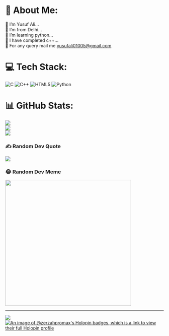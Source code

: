 # 💫 About Me:
🔭 I’m Yusuf Ali...<br>👯 I’m from Delhi...<br>🤝 I’m learning python...<br>🌱 I have completed c++...<br>💬 For any query mail me yusufali01005@gmail.com<br>


# 💻 Tech Stack:
![C](https://img.shields.io/badge/c-%2300599C.svg?style=for-the-badge&logo=c&logoColor=white) ![C++](https://img.shields.io/badge/c++-%2300599C.svg?style=for-the-badge&logo=c%2B%2B&logoColor=white) ![HTML5](https://img.shields.io/badge/html5-%23E34F26.svg?style=for-the-badge&logo=html5&logoColor=white) ![Python](https://img.shields.io/badge/python-3670A0?style=for-the-badge&logo=python&logoColor=ffdd54)
# 📊 GitHub Stats:
![](https://github-readme-stats.vercel.app/api?username=Zerzahpromax&theme=dark&hide_border=false&include_all_commits=false&count_private=false)<br/>
![](https://github-readme-streak-stats.herokuapp.com/?user=Zerzahpromax&theme=dark&hide_border=false)<br/>
![](https://github-readme-stats.vercel.app/api/top-langs/?username=Zerzahpromax&theme=dark&hide_border=false&include_all_commits=false&count_private=false&layout=compact)

### ✍️ Random Dev Quote
![](https://quotes-github-readme.vercel.app/api?type=horizontal&theme=radical)

### 😂 Random Dev Meme
<img src='https://randommeme-five.vercel.app/' style="height: 400px;"/>

---
[![](https://visitcount.itsvg.in/api?id=Zerzahpromax&icon=0&color=0)](https://visitcount.itsvg.in)
[![An image of @zerzahpromax's Holopin badges, which is a link to view their full Holopin profile](https://holopin.me/zerzahpromax)](https://holopin.io/@zerzahpromax)

<!-- Proudly created with GPRM ( https://gprm.itsvg.in ) -->
